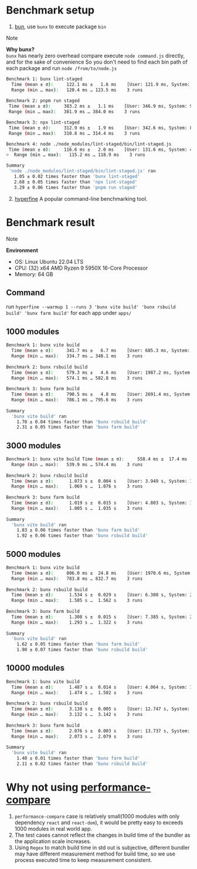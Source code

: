 # Benchmark setup
1. [bun](https://github.com/oven-sh/bun), use `bunx` to execute package `bin`
> [!note] 
> **Why bunx?**  
> `bunx` has nearly zero overhead compare execute `node command.js` directly, and for the sake of convenience
> So you don't need to find each bin path of each package and run `node /from/to/node.js`
> ```bash
> Benchmark 1: bunx lint-staged
>   Time (mean ± σ):     122.1 ms ±   1.6 ms    [User: 121.9 ms, System: 46.4 ms]
>   Range (min … max):   120.4 ms … 123.5 ms    3 runs
>  
> Benchmark 2: pnpm run staged
>  Time (mean ± σ):     383.2 ms ±   1.1 ms    [User: 346.9 ms, System: 99.4 ms]
>  Range (min … max):   381.9 ms … 384.0 ms    3 runs
> 
>Benchmark 3: npx lint-staged
>  Time (mean ± σ):     312.9 ms ±   1.9 ms    [User: 342.6 ms, System: 85.6 ms]
>  Range (min … max):   310.8 ms … 314.4 ms    3 runs
> 
>Benchmark 4: node ./node_modules/lint-staged/bin/lint-staged.js
>  Time (mean ± σ):     116.6 ms ±   2.0 ms    [User: 131.6 ms, System: 42.2 ms]
>>  Range (min … max):   115.2 ms … 118.9 ms    3 runs
> 
>Summary
>  'node ./node_modules/lint-staged/bin/lint-staged.js' ran
>    1.05 ± 0.02 times faster than 'bunx lint-staged'
>    2.68 ± 0.05 times faster than 'npx lint-staged'
>    3.29 ± 0.06 times faster than 'pnpm run staged'
> ```
2. [hyperfine](https://github.com/sharkdp/hyperfine) A popular command-line benchmarking tool.


# Benchmark result

> [!note]
> **Environment**  
> - OS: Linux Ubuntu 22.04 LTS  
> - CPU: (32) x64 AMD Ryzen 9 5950X 16-Core Processor  
> - Memory: 64 GB  

## Command
run `hyperfine --warmup 1 --runs 3 'bunx vite build' 'bunx rsbuild build' 'bunx farm build'` for each app under `apps/`

## 1000 modules
```bash
Benchmark 1: bunx vite build
  Time (mean ± σ):     341.7 ms ±   6.7 ms    [User: 685.3 ms, System: 285.7 ms]
  Range (min … max):   334.7 ms … 348.1 ms    3 runs
 
Benchmark 2: bunx rsbuild build
  Time (mean ± σ):     579.3 ms ±   4.6 ms    [User: 1987.2 ms, System: 753.6 ms]
  Range (min … max):   574.1 ms … 582.8 ms    3 runs
 
Benchmark 3: bunx farm build
  Time (mean ± σ):     790.5 ms ±   4.8 ms    [User: 2691.4 ms, System: 799.0 ms]
  Range (min … max):   786.1 ms … 795.6 ms    3 runs
 
Summary
  'bunx vite build' ran
    1.70 ± 0.04 times faster than 'bunx rsbuild build'
    2.31 ± 0.05 times faster than 'bunx farm build'

```
## 3000 modules
```bash
Benchmark 1: bunx vite build Time (mean ± σ):     558.4 ms ±  17.4 ms    [User: 1324.8 ms, System: 514.0 ms]
  Range (min … max):   539.9 ms … 574.4 ms    3 runs
 
Benchmark 2: bunx rsbuild build
  Time (mean ± σ):      1.073 s ±  0.004 s    [User: 3.949 s, System: 1.364 s]
  Range (min … max):    1.069 s …  1.076 s    3 runs
 
Benchmark 3: bunx farm build
  Time (mean ± σ):      1.019 s ±  0.015 s    [User: 4.803 s, System: 1.528 s]
  Range (min … max):    1.005 s …  1.035 s    3 runs
 
Summary
  'bunx vite build' ran
    1.83 ± 0.06 times faster than 'bunx farm build'
    1.92 ± 0.06 times faster than 'bunx rsbuild build'

```

## 5000 modules
```bash
Benchmark 1: bunx vite build
  Time (mean ± σ):     806.0 ms ±  24.8 ms    [User: 1970.6 ms, System: 766.5 ms]
  Range (min … max):   783.8 ms … 832.7 ms    3 runs
 
Benchmark 2: bunx rsbuild build
  Time (mean ± σ):      1.534 s ±  0.029 s    [User: 6.308 s, System: 2.179 s]
  Range (min … max):    1.505 s …  1.562 s    3 runs
 
Benchmark 3: bunx farm build
  Time (mean ± σ):      1.308 s ±  0.015 s    [User: 7.385 s, System: 2.618 s]
  Range (min … max):    1.293 s …  1.322 s    3 runs
 
Summary
  'bunx vite build' ran
    1.62 ± 0.05 times faster than 'bunx farm build'
    1.90 ± 0.07 times faster than 'bunx rsbuild build'

```
## 10000 modules

```bash
Benchmark 1: bunx vite build
  Time (mean ± σ):      1.487 s ±  0.014 s    [User: 4.064 s, System: 1.580 s]
  Range (min … max):    1.474 s …  1.502 s    3 runs
 
Benchmark 2: bunx rsbuild build
  Time (mean ± σ):      3.138 s ±  0.005 s    [User: 12.747 s, System: 4.005 s]
  Range (min … max):    3.132 s …  3.142 s    3 runs
 
Benchmark 3: bunx farm build
  Time (mean ± σ):      2.076 s ±  0.003 s    [User: 13.737 s, System: 4.899 s]
  Range (min … max):    2.073 s …  2.079 s    3 runs
 
Summary
  'bunx vite build' ran
    1.40 ± 0.01 times faster than 'bunx farm build'
    2.11 ± 0.02 times faster than 'bunx rsbuild build'

```

# Why not using [performance-compare](https://github.com/farm-fe/performance-compare)
1. `performance-compare` case is relatively small(1000 modules with only dependency `react` and `react-dom`), 
it would be pretty easy to exceeds 1000 modules in real world app.
2. The test cases cannot reflect the changes in build time of the bundler as the application scale increases.
3. Using `Regex` to match build time in std out is subjective, different bundler may have different measurement method for build time, 
so we use process executed time to keep measurement consistent.

